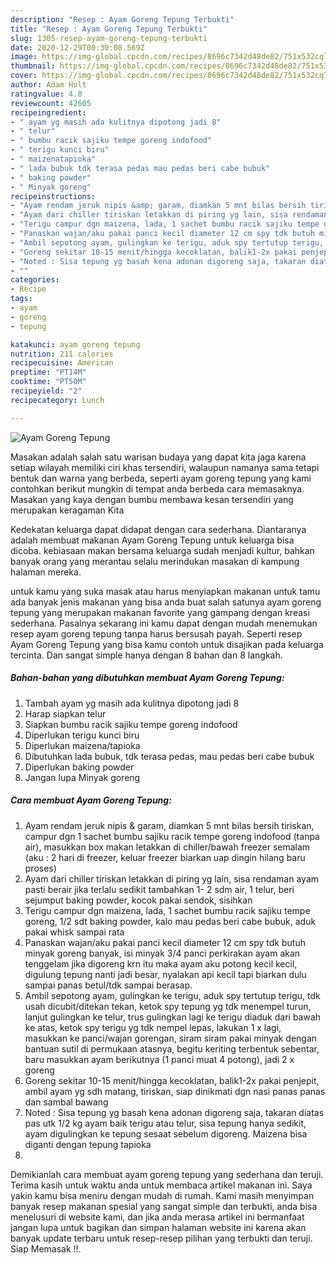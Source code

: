 ```yaml
---
description: "Resep : Ayam Goreng Tepung Terbukti"
title: "Resep : Ayam Goreng Tepung Terbukti"
slug: 1305-resep-ayam-goreng-tepung-terbukti
date: 2020-12-29T00:30:08.569Z
image: https://img-global.cpcdn.com/recipes/8696c7342d48de82/751x532cq70/ayam-goreng-tepung-foto-resep-utama.jpg
thumbnail: https://img-global.cpcdn.com/recipes/8696c7342d48de82/751x532cq70/ayam-goreng-tepung-foto-resep-utama.jpg
cover: https://img-global.cpcdn.com/recipes/8696c7342d48de82/751x532cq70/ayam-goreng-tepung-foto-resep-utama.jpg
author: Adam Holt
ratingvalue: 4.8
reviewcount: 42605
recipeingredient:
- " ayam yg masih ada kulitnya dipotong jadi 8"
- " telur"
- " bumbu racik sajiku tempe goreng indofood"
- " terigu kunci biru"
- " maizenatapioka"
- " lada bubuk tdk terasa pedas mau pedas beri cabe bubuk"
- " baking powder"
- " Minyak goreng"
recipeinstructions:
- "Ayam rendam jeruk nipis &amp; garam, diamkan 5 mnt bilas bersih tiriskan, campur dgn 1 sachet bumbu sajiku racik tempe goreng indofood (tanpa air), masukkan box makan letakkan di chiller/bawah freezer semalam (aku : 2 hari di freezer, keluar freezer biarkan uap dingin hilang baru proses)"
- "Ayam dari chiller tiriskan letakkan di piring yg lain, sisa rendaman ayam pasti berair jika terlalu sedikit tambahkan 1- 2 sdm air, 1 telur, beri sejumput baking powder, kocok pakai sendok, sisihkan"
- "Terigu campur dgn maizena, lada, 1 sachet bumbu racik sajiku tempe goreng, 1/2 sdt baking powder, kalo mau pedas beri cabe bubuk, aduk pakai whisk sampai rata"
- "Panaskan wajan/aku pakai panci kecil diameter 12 cm spy tdk butuh minyak goreng banyak, isi minyak 3/4 panci perkirakan ayam akan tenggelam jika digoreng krn itu maka ayam aku potong kecil kecil, digulung tepung nanti jadi besar, nyalakan api kecil tapi biarkan dulu sampai panas betul/tdk sampai berasap."
- "Ambil sepotong ayam, gulingkan ke terigu, aduk spy tertutup terigu, tdk usah dicubit/ditekan tekan, ketok spy tepung yg tdk menempel turun, lanjut gulingkan ke telur, trus gulingkan lagi ke terigu diaduk dari bawah ke atas, ketok spy terigu yg tdk nempel lepas, lakukan 1 x lagi, masukkan ke panci/wajan gorengan, siram siram pakai minyak dengan bantuan sutil di permukaan atasnya, begitu keriting terbentuk sebentar, baru masukkan ayam berikutnya (1 panci muat 4 potong), jadi 2 x goreng"
- "Goreng sekitar 10-15 menit/hingga kecoklatan, balik1-2x pakai penjepit, ambil ayam yg sdh matang, tiriskan, siap dinikmati dgn nasi panas panas dan sambal bawang"
- "Noted : Sisa tepung yg basah kena adonan digoreng saja, takaran diatas pas utk 1/2 kg ayam baik terigu atau telur, sisa tepung hanya sedikit, ayam digulingkan ke tepung sesaat sebelum digoreng. Maizena bisa diganti dengan tepung tapioka"
- ""
categories:
- Recipe
tags:
- ayam
- goreng
- tepung

katakunci: ayam goreng tepung 
nutrition: 211 calories
recipecuisine: American
preptime: "PT14M"
cooktime: "PT50M"
recipeyield: "2"
recipecategory: Lunch

---
```



![Ayam Goreng Tepung](https://img-global.cpcdn.com/recipes/8696c7342d48de82/751x532cq70/ayam-goreng-tepung-foto-resep-utama.jpg)

Masakan adalah salah satu warisan budaya yang dapat kita jaga karena setiap wilayah memiliki ciri khas tersendiri, walaupun namanya sama tetapi bentuk dan warna yang berbeda, seperti ayam goreng tepung yang kami contohkan berikut mungkin di tempat anda berbeda cara memasaknya. Masakan yang kaya dengan bumbu membawa kesan tersendiri yang merupakan keragaman Kita

Kedekatan keluarga dapat didapat dengan cara sederhana. Diantaranya adalah membuat makanan Ayam Goreng Tepung untuk keluarga bisa dicoba. kebiasaan makan bersama keluarga sudah menjadi kultur, bahkan banyak orang yang merantau selalu merindukan masakan di kampung halaman mereka.



untuk kamu yang suka masak atau harus menyiapkan makanan untuk tamu ada banyak jenis makanan yang bisa anda buat salah satunya ayam goreng tepung yang merupakan makanan favorite yang gampang dengan kreasi sederhana. Pasalnya sekarang ini kamu dapat dengan mudah menemukan resep ayam goreng tepung tanpa harus bersusah payah.
Seperti resep Ayam Goreng Tepung yang bisa kamu contoh untuk disajikan pada keluarga tercinta. Dan sangat simple hanya dengan 8 bahan dan 8 langkah.


<!--inarticleads1-->

##### Bahan-bahan yang dibutuhkan membuat Ayam Goreng Tepung:

1. Tambah  ayam yg masih ada kulitnya dipotong jadi 8
1. Harap siapkan  telur
1. Siapkan  bumbu racik sajiku tempe goreng indofood
1. Diperlukan  terigu kunci biru
1. Diperlukan  maizena/tapioka
1. Dibutuhkan  lada bubuk, tdk terasa pedas, mau pedas beri cabe bubuk
1. Diperlukan  baking powder
1. Jangan lupa  Minyak goreng




<!--inarticleads2-->

##### Cara membuat  Ayam Goreng Tepung:

1. Ayam rendam jeruk nipis &amp; garam, diamkan 5 mnt bilas bersih tiriskan, campur dgn 1 sachet bumbu sajiku racik tempe goreng indofood (tanpa air), masukkan box makan letakkan di chiller/bawah freezer semalam (aku : 2 hari di freezer, keluar freezer biarkan uap dingin hilang baru proses)
1. Ayam dari chiller tiriskan letakkan di piring yg lain, sisa rendaman ayam pasti berair jika terlalu sedikit tambahkan 1- 2 sdm air, 1 telur, beri sejumput baking powder, kocok pakai sendok, sisihkan
1. Terigu campur dgn maizena, lada, 1 sachet bumbu racik sajiku tempe goreng, 1/2 sdt baking powder, kalo mau pedas beri cabe bubuk, aduk pakai whisk sampai rata
1. Panaskan wajan/aku pakai panci kecil diameter 12 cm spy tdk butuh minyak goreng banyak, isi minyak 3/4 panci perkirakan ayam akan tenggelam jika digoreng krn itu maka ayam aku potong kecil kecil, digulung tepung nanti jadi besar, nyalakan api kecil tapi biarkan dulu sampai panas betul/tdk sampai berasap.
1. Ambil sepotong ayam, gulingkan ke terigu, aduk spy tertutup terigu, tdk usah dicubit/ditekan tekan, ketok spy tepung yg tdk menempel turun, lanjut gulingkan ke telur, trus gulingkan lagi ke terigu diaduk dari bawah ke atas, ketok spy terigu yg tdk nempel lepas, lakukan 1 x lagi, masukkan ke panci/wajan gorengan, siram siram pakai minyak dengan bantuan sutil di permukaan atasnya, begitu keriting terbentuk sebentar, baru masukkan ayam berikutnya (1 panci muat 4 potong), jadi 2 x goreng
1. Goreng sekitar 10-15 menit/hingga kecoklatan, balik1-2x pakai penjepit, ambil ayam yg sdh matang, tiriskan, siap dinikmati dgn nasi panas panas dan sambal bawang
1. Noted : Sisa tepung yg basah kena adonan digoreng saja, takaran diatas pas utk 1/2 kg ayam baik terigu atau telur, sisa tepung hanya sedikit, ayam digulingkan ke tepung sesaat sebelum digoreng. Maizena bisa diganti dengan tepung tapioka
1. 




Demikianlah cara membuat ayam goreng tepung yang sederhana dan teruji. Terima kasih untuk waktu anda untuk membaca artikel makanan ini. Saya yakin kamu bisa meniru dengan mudah di rumah. Kami masih menyimpan banyak resep makanan spesial yang sangat simple dan terbukti, anda bisa menelusuri di website kami, dan jika anda merasa artikel ini bermanfaat jangan lupa untuk bagikan dan simpan halaman website ini karena akan banyak update terbaru untuk resep-resep pilihan yang terbukti dan teruji. Siap Memasak !!. 
